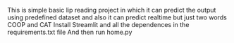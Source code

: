 This is simple basic lip reading project in which it can predict the output using predefined dataset and also it can predict realtime but just two words COOP and CAT
Install Streamlit and all the dependences in the requirements.txt file
And  then run home.py
